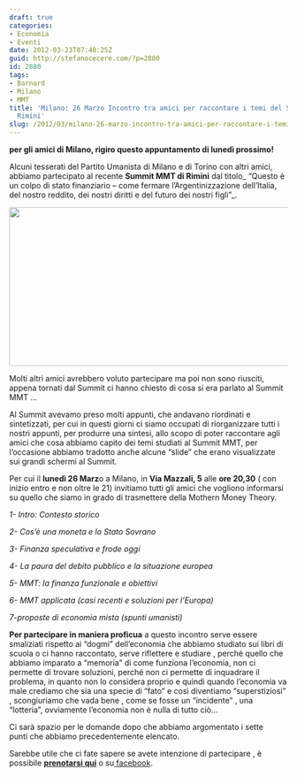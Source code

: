 ```yaml
---
draft: true
categories:
- Economia
- Eventi
date: 2012-03-23T07:40:25Z
guid: http://stefanocecere.com/?p=2880
id: 2880
tags:
- Barnard
- Milano
- MMT
title: 'Milano: 26 Marzo Incontro tra amici per raccontare i temi del Summit MMT di
  Rimini'
slug: /2012/03/milano-26-marzo-incontro-tra-amici-per-raccontare-i-temi-del-summit-mmt-di-rimini/
---
```


**per gli amici di Milano, rigiro questo appuntamento di lunedì prossimo!**

Alcuni tesserati del Partito Umanista di Milano e di Torino con altri amici, abbiamo partecipato al recente **Summit MMT di Rimini** dal titolo_ “Questo è un colpo di stato finanziario – come fermare l’Argentinizzazione dell’Italia, del nostro reddito, dei nostri diritti e del futuro dei nostri figli”_.

<img class="aligncenter size-full wp-image-2881" title="summit_mmt" src="http://stefanocecere.com/wp-content/uploads/sites/3/2012/03/summit_mmt.jpg" alt="" width="510" height="287" srcset="http://stefanocecere.com/wp-content/uploads/sites/3/2012/03/summit_mmt.jpg 510w, http://stefanocecere.com/wp-content/uploads/sites/3/2012/03/summit_mmt-300x169.jpg 300w" sizes="(max-width: 510px) 100vw, 510px" />

Molti altri amici avrebbero voluto partecipare ma poi non sono riusciti, appena tornati dal Summit ci hanno chiesto di cosa si era parlato al Summit MMT …

Al Summit avevamo preso molti appunti, che andavano riordinati e sintetizzati, per cui in questi giorni ci siamo occupati di riorganizzare tutti i nostri appunti, per produrre una sintesi, allo scopo di poter raccontare agli amici che cosa abbiamo capito dei temi studiati al Summit MMT, per l’occasione abbiamo tradotto anche alcune “slide” che erano visualizzate sui grandi schermi al Summit.

Per cui il **lunedì 26 Marz**o a Milano, in **Via Mazzali, 5** alle **ore 20,30** ( con inizio entro e non oltre le 21) invitiamo tutti gli amici che vogliono informarsi su quello che siamo in grado di trasmettere della Mothern Money Theory.

_1- Intro: Contesto storico_

_2- Cos’è una moneta e lo Stato Sovrano_

_3- Finanza speculativa e frode oggi_

_4- La paura del debito pubblico e la situazione europea_

_5- MMT: la finanza funzionale e obiettivi_

_6- MMT applicata (casi recenti e soluzioni per l’Europa)_

_7-proposte di economia mista (spunti umanisti)_

**Per partecipare in maniera proficua** a questo incontro serve essere smaliziati rispetto ai “dogmi” dell’economia che abbiamo studiato sui libri di scuola o ci hanno raccontato, serve riflettere e studiare , perché quello che abbiamo imparato a “memoria” di come funziona l’economia, non ci permette di trovare soluzioni, perché non ci permette di inquadrare il problema, in quanto non lo considera proprio e quindi quando l’economia va male crediamo che sia una specie di “fato” e così diventiamo “superstiziosi” , scongiuriamo che vada bene , come se fosse un “incidente” , una “lotteria”, ovviamente l’economia non è nulla di tutto ciò…

Ci sarà spazio per le domande dopo che abbiamo argomentato i sette punti che abbiamo precedentemente elencato.

Sarebbe utile che ci fate sapere se avete intenzione di partecipare , è possibile [**prenotarsi qui**](http://www.pumilano.it/economiaumanista/eventi/event/4-chiacchiere-sulla-modern-money-theory/) o su[ facebook](https://www.facebook.com/events/131046600357900/).